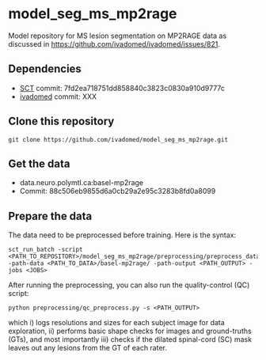 # model_seg_ms_mp2rage

Model repository for MS lesion segmentation on MP2RAGE data as discussed in https://github.com/ivadomed/ivadomed/issues/821.

## Dependencies

- [SCT](https://spinalcordtoolbox.com/) commit: 7fd2ea718751dd858840c3823c0830a910d9777c
- [ivadomed](https://ivadomed.org) commit: XXX

## Clone this repository

~~~
git clone https://github.com/ivadomed/model_seg_ms_mp2rage.git
~~~

## Get the data

- data.neuro.polymtl.ca:basel-mp2rage
- Commit: 88c506eb9855d6a0cb29a2e95c3283b8fd0a8099
 
## Prepare the data

The data need to be preprocessed before training. Here is the syntax: 

~~~
sct_run_batch -script <PATH_TO_REPOSITORY>/model_seg_ms_mp2rage/preprocessing/preprocess_data.sh -path-data <PATH_TO_DATA>/basel-mp2rage/ -path-output <PATH_OUTPUT> -jobs <JOBS>
~~~

After running the preprocessing, you can also run the quality-control (QC) script:
```
python preprocessing/qc_preprocess.py -s <PATH_OUTPUT>
```
which i) logs resolutions and sizes for each subject image for data exploration, 
ii) performs basic shape checks for images and ground-truths (GTs), and most importantly 
iii) checks if the dilated spinal-cord (SC) mask leaves out any lesions from the GT of each rater.
